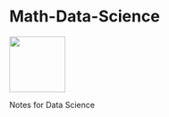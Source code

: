 # Math-Data-Science
<img src="https://www.natasshaselvaraj.com/content/images/2022/03/1_5lwkBwhb2BOQXxl6e_3A0A.jpeg" width=100px>

Notes for Data Science
